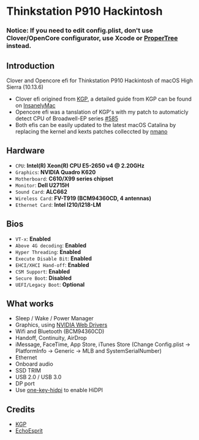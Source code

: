 # Thinkstation P910 Hackintosh

### Notice: If you need to edit config.plist, don't use Clover/OpenCore configurator, use Xcode or [ProperTree](https://github.com/corpnewt/ProperTree) instead.

## Introduction
Clover and Opencore efi for Thinkstation P910 Hackintosh of macOS High Sierra (10.13.6)
- Clover efi origined from [KGP](https://github.com/KGP/X99-EFI-Folder-Distributions), a detailed guide from KGP can be found on [InsanelyMac](https://www.insanelymac.com/forum/topic/331703-how-to-build-your-own-mac-pro-based-on-broadwell-eep-haswell-eep-and-x99-successful-buildextended-guide/)
- Opencore efi was a tanslation of KGP's with my patch to automaticly detect CPU of Broadwell-EP series [#585](https://github.com/acidanthera/bugtracker/issues/585)
- Both efis can be easily updated to the latest macOS Catalina by replacing the kernel and kexts patches colleccted by [nmano](https://www.insanelymac.com/forum/topic/335650-kernelandkextpatches-1013x1014x1015x-x99/) 

## Hardware
- `CPU`: **Intel(R) Xeon(R) CPU E5-2650 v4 @ 2.20GHz**
- `Graphics`: **NVIDIA Quadro K620**
- `Motherboard`: **C610/X99 series chipset**
- `Monitor`: **Dell U2715H**
- `Sound Card`: **ALC662**
- `Wireless Card`: **FV-T919 (BCM94360CD, 4 antennas)**
- `Ethernet Card`: **Intel I210/I218-LM**

## Bios
- `VT-x`: **Enabled**
- `Above 4G decoding`: **Enabled**
- `Hyper Threading`: **Enabled**
- `Execute Disable Bit`: **Enabled**
- `EHCI/XHCI Hand-off`: **Enabled**
- `CSM Support`: **Enabled**
- `Secure Boot`: **Disabled**
- `UEFI/Legacy Boot`: **Optional**

## What works
- Sleep / Wake / Power Manager
- Graphics, using [NVIDIA Web Drivers](https://www.tonymacx86.com/nvidia-drivers/)
- Wifi and Bluetooth (BCM94360CD)
- Handoff, Continuity, AirDrop
- iMessage, FaceTime, App Store, iTunes Store (Change Config.plist -> PlatformInfo -> Generic -> MLB and SystemSerialNumber)
- Ethernet
- Onboard audio
- SSD TRIM
- USB 2.0 / USB 3.0
- DP port
- Use [one-key-hidpi](https://github.com/daliansky/XiaoMi-Pro-Hackintosh/blob/master/one-key-hidpi) to enable HiDPI


## Credits
- [KGP](https://github.com/kgp)
- [EchoEsprit](https://github.com/EchoEsprit)

